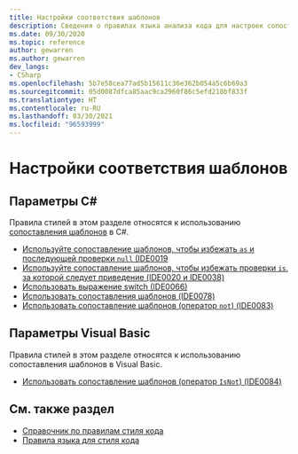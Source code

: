 ```yaml
---
title: Настройки соответствия шаблонов
description: Сведения о правилах языка анализа кода для настроек сопоставления шаблонов
ms.date: 09/30/2020
ms.topic: reference
author: gewarren
ms.author: gewarren
dev_langs:
- CSharp
ms.openlocfilehash: 5b7e58cea77ad5b15611c36e362b054a5c6b69a3
ms.sourcegitcommit: 05d0087dfca85aac9ca2960f86c5efd218bf833f
ms.translationtype: HT
ms.contentlocale: ru-RU
ms.lasthandoff: 03/30/2021
ms.locfileid: "96593999"
---
```

# <a name="pattern-matching-preferences"></a>Настройки соответствия шаблонов

## <a name="c-preferences"></a>Параметры C#

Правила стилей в этом разделе относятся к использованию [сопоставления шаблонов](../../../csharp/pattern-matching.md) в C#.

- [Используйте сопоставление шаблонов, чтобы избежать `as` и последующей проверки `null` (IDE0019](ide0019.md)
- [Используйте сопоставление шаблонов, чтобы избежать проверки `is`, за которой следует приведение (IDE0020 и IDE0038)](ide0020-ide0038.md)
- [Использовать выражение switch (IDE0066)](ide0066.md)
- [Использовать сопоставления шаблонов (IDE0078)](ide0078.md)
- [Использовать сопоставление шаблонов (оператор `not`) (IDE0083)](ide0083.md)

## <a name="visual-basic-preferences"></a>Параметры Visual Basic

Правила стилей в этом разделе относятся к использованию сопоставления шаблонов в Visual Basic.

- [Использовать сопоставление шаблонов (оператор `IsNot`) (IDE0084)](ide0084.md)

## <a name="see-also"></a>См. также раздел

- [Справочник по правилам стиля кода](index.md)
- [Правила языка для стиля кода](language-rules.md)

